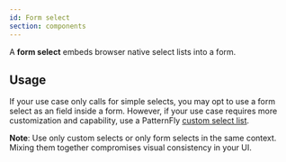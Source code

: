 ```yaml
---
id: Form select
section: components
---
```

A **form select** embeds browser native select lists into a form.

## Usage

If your use case only calls for simple selects, you may opt to use a form select as an field inside a form. However, if your use case requires more customization and capability, use a PatternFly [custom select list](/components/select/react). 

**Note**: Use only custom selects or only form selects in the same context. Mixing them together compromises visual consistency in your UI.
